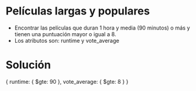 # Películas largas y populares
- Encontrar las películas que duran 1 hora y media (90 minutos) o más y tienen una puntuación mayor o igual a 8.
- Los atributos son: runtime y vote_average

# Solución
{
    runtime: {
        $gte: 90
    },
    vote_average: {
        $gte: 8
    }
}